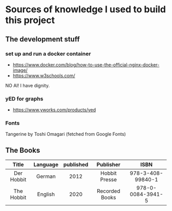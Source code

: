 # Sources of knowledge I used to build this project

## The development stuff
### set up and run a docker container
* https://www.docker.com/blog/how-to-use-the-official-nginx-docker-image/
* https://www.w3schools.com/

NO AI! I have dignity.

### yED for graphs
* https://www.yworks.com/products/yed

### Fonts
Tangerine by Toshi Omagari (fetched from Google Fonts)

## The Books
|   Title    | Language | published |   Publisher   |        ISBN        |
|:----------:|:--------:|:---------:|:-------------:|:------------------:|
| Der Hobbit |  German  |   2012    | Hobbit Presse | 978-3-408-99840-1  |
| The Hobbit | English  |   2020    | Recorded Books | 978-0-0084-3941-5  |
